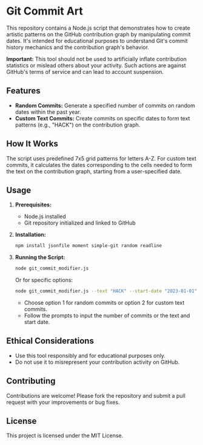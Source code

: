 # Git Commit Art

This repository contains a Node.js script that demonstrates how to create artistic patterns on the GitHub contribution graph by manipulating commit dates. It's intended for educational purposes to understand Git's commit history mechanics and the contribution graph's behavior.

**Important:** This tool should not be used to artificially inflate contribution statistics or mislead others about your activity. Such actions are against GitHub's terms of service and can lead to account suspension.

## Features

- **Random Commits:** Generate a specified number of commits on random dates within the past year.
- **Custom Text Commits:** Create commits on specific dates to form text patterns (e.g., "HACK") on the contribution graph.

## How It Works

The script uses predefined 7x5 grid patterns for letters A-Z. For custom text commits, it calculates the dates corresponding to the cells needed to form the text on the contribution graph, starting from a user-specified date.

## Usage

1. **Prerequisites:**
   - Node.js installed
   - Git repository initialized and linked to GitHub

2. **Installation:**
   ```bash
   npm install jsonfile moment simple-git random readline
   ```

3. **Running the Script:**
   ```bash
   node git_commit_modifier.js
   ```
   Or for specific options:

   ```bash
   node git_commit_modifier.js --text "HACK" --start-date "2023-01-01"
   ```

   - Choose option 1 for random commits or option 2 for custom text commits.
   - Follow the prompts to input the number of commits or the text and start date.

## Ethical Considerations

- Use this tool responsibly and for educational purposes only.
- Do not use it to misrepresent your contribution activity on GitHub.

## Contributing

Contributions are welcome! Please fork the repository and submit a pull request with your improvements or bug fixes.

## License

This project is licensed under the MIT License.